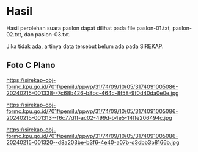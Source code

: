 # Hasil

Hasil perolehan suara paslon dapat dilihat pada file paslon-01.txt, paslon-02.txt, dan paslon-03.txt.

Jika tidak ada, artinya data tersebut belum ada pada SIREKAP.

## Foto C Plano

https://sirekap-obj-formc.kpu.go.id/701f/pemilu/ppwp/31/74/09/10/05/3174091005086-20240215-001338--7c68b426-b8bc-464c-8f58-9f0d40da0e0e.jpg

https://sirekap-obj-formc.kpu.go.id/701f/pemilu/ppwp/31/74/09/10/05/3174091005086-20240215-001313--f6c77d1f-ac02-499d-b4e5-14ffe206494c.jpg

https://sirekap-obj-formc.kpu.go.id/701f/pemilu/ppwp/31/74/09/10/05/3174091005086-20240215-001320--d8a203be-b3f6-4e40-a07b-d3dbb3b8166b.jpg
